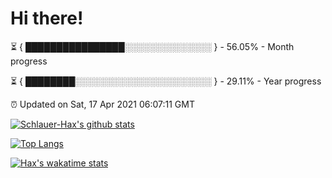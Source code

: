 # Hi there!

⏳ { ████████████████░░░░░░░░░░░░░░ } - 56.05% - Month progress

⏳ { ████████░░░░░░░░░░░░░░░░░░░░░░ } - 29.11% - Year progress

⏰ Updated on Sat, 17 Apr 2021 06:07:11 GMT


[![Schlauer-Hax's github stats](https://github-readme-stats.vercel.app/api?username=Schlauer-Hax&show_icons=true&theme=dark&count_private=true)](https://github.com/Schlauer-Hax)


[![Top Langs](https://github-readme-stats.vercel.app/api/top-langs/?username=Schlauer-Hax&layout=compact&theme=dark)](https://github.com/Schlauer-Hax?tab=repositories)


[![Hax's wakatime stats](https://github-readme-stats.vercel.app/api/wakatime?username=Hax&theme=dark)](https://wakatime.com/@Hax)

